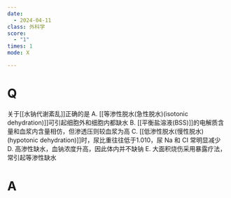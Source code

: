```yaml
---
date:
  - 2024-04-11
class: 外科学
score:
  - "1"
times: 1
mode: X

---
```



# Q
关于[[水钠代谢紊乱]]正确的是
A. [[等渗性脱水(急性脱水)(isotonic dehydration)]]可引起细胞外和细胞内都缺水
B. [[平衡盐溶液(BSS)]]的电解质含量和血浆内含量相仿，但渗透压则较血浆为高
C. [[低渗性脱水(慢性脱水)(hypotonic dehydration)]]时，尿比重往往低于1.010，尿 Na 和 CI 常明显减少
D. 高渗性缺水，血钠浓度升高，因此体内并不缺钠
E. 大面积烧伤采用暴露疗法，常引起等渗性缺水

# A



